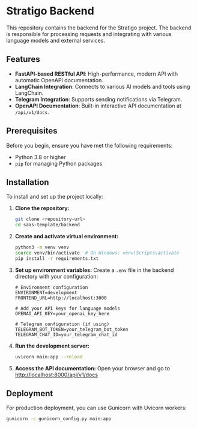 # Stratigo Backend

This repository contains the backend for the Stratigo project. The backend is responsible for processing requests and integrating with various language models and external services.

## Features

- **FastAPI-based RESTful API**: High-performance, modern API with automatic OpenAPI documentation.
- **LangChain Integration**: Connects to various AI models and tools using LangChain.
- **Telegram Integration**: Supports sending notifications via Telegram.
- **OpenAPI Documentation**: Built-in interactive API documentation at `/api/v1/docs`.

## Prerequisites

Before you begin, ensure you have met the following requirements:

- Python 3.8 or higher
- `pip` for managing Python packages

## Installation

To install and set up the project locally:

1. **Clone the repository:**
   ```bash
   git clone <repository-url>
   cd saas-template/backend
   ```

2. **Create and activate virtual environment:**
   ```bash
   python3 -m venv venv
   source venv/bin/activate  # On Windows: venv\Scripts\activate
   pip install -r requirements.txt
   ```

3. **Set up environment variables:**
   Create a `.env` file in the backend directory with your configuration:
   ```
   # Environment configuration
   ENVIRONMENT=development
   FRONTEND_URL=http://localhost:3000
   
   # Add your API keys for language models
   OPENAI_API_KEY=your_openai_key_here
   
   # Telegram configuration (if using)
   TELEGRAM_BOT_TOKEN=your_telegram_bot_token
   TELEGRAM_CHAT_ID=your_telegram_chat_id
   ```

4. **Run the development server:**
   ```bash
   uvicorn main:app --reload
   ```

5. **Access the API documentation:**
   Open your browser and go to [http://localhost:8000/api/v1/docs](http://localhost:8000/api/v1/docs)

## Deployment

For production deployment, you can use Gunicorn with Uvicorn workers:

```bash
gunicorn -c gunicorn_config.py main:app
```
